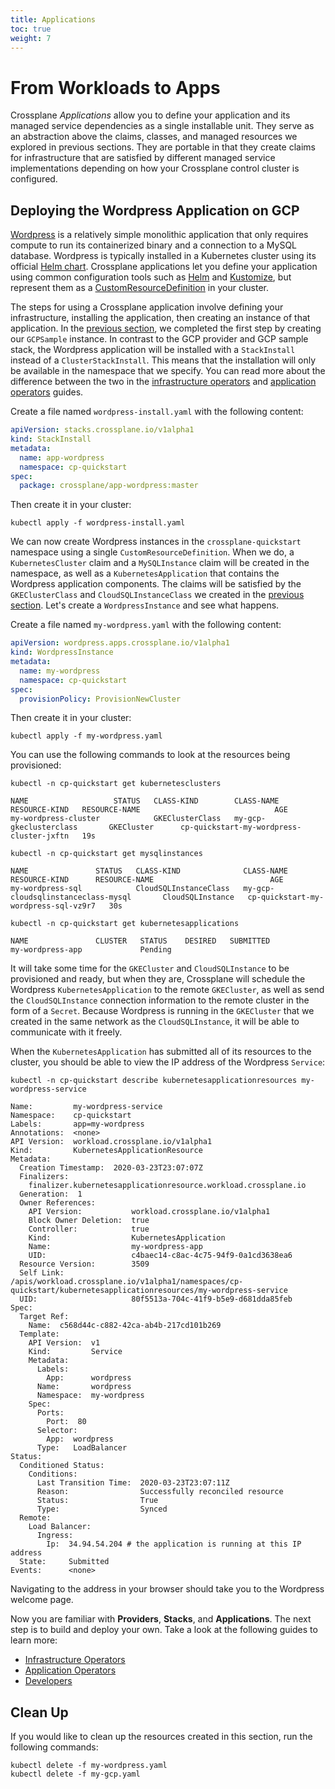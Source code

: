 ```yaml
---
title: Applications
toc: true
weight: 7
---
```


# From Workloads to Apps

Crossplane *Applications* allow you to define your application and its managed
service dependencies as a single installable unit. They serve as an abstraction
above the claims, classes, and managed resources we explored in previous
sections. They are portable in that they create claims for infrastructure that
are satisfied by different managed service implementations depending on how your
Crossplane control cluster is configured.

## Deploying the Wordpress Application on GCP

[Wordpress] is a relatively simple monolithic application that only requires
compute to run its containerized binary and a connection to a MySQL database.
Wordpress is typically installed in a Kubernetes cluster using its official
[Helm chart]. Crossplane applications let you define your application using
common configuration tools such as [Helm] and [Kustomize], but represent them as
a [CustomResourceDefinition] in your cluster.

The steps for using a Crossplane application involve defining your
infrastructure, installing the application, then creating an instance of that
application. In the [previous section], we completed the first step by creating
our `GCPSample` instance. In contrast to the GCP provider and GCP sample stack,
the Wordpress application will be installed with a `StackInstall` instead of a
`ClusterStackInstall`. This means that the installation will only be available
in the namespace that we specify. You can read more about the difference between
the two in the [infrastructure operators] and [application operators] guides.

Create a file named `wordpress-install.yaml` with the following content:

```yaml
apiVersion: stacks.crossplane.io/v1alpha1
kind: StackInstall
metadata:
  name: app-wordpress
  namespace: cp-quickstart
spec:
  package: crossplane/app-wordpress:master
```

Then create it in your cluster:

```
kubectl apply -f wordpress-install.yaml
```

We can now create Wordpress instances in the `crossplane-quickstart` namespace
using a single `CustomResourceDefinition`. When we do, a `KubernetesCluster`
claim and a `MySQLInstance` claim will be created in the namespace, as well as a
`KubernetesApplication` that contains the Wordpress application components. The
claims will be satisfied by the `GKEClusterClass` and `CloudSQLInstanceClass` we
created in the [previous section]. Let's create a `WordpressInstance` and see
what happens.

Create a file named `my-wordpress.yaml` with the following content:

```yaml
apiVersion: wordpress.apps.crossplane.io/v1alpha1
kind: WordpressInstance
metadata:
  name: my-wordpress
  namespace: cp-quickstart
spec:
  provisionPolicy: ProvisionNewCluster
```

Then create it in your cluster:

```
kubectl apply -f my-wordpress.yaml
```

You can use the following commands to look at the resources being provisioned:

```
kubectl -n cp-quickstart get kubernetesclusters
```

```
NAME                   STATUS   CLASS-KIND        CLASS-NAME                   RESOURCE-KIND   RESOURCE-NAME                              AGE
my-wordpress-cluster            GKEClusterClass   my-gcp-gkeclusterclass       GKECluster      cp-quickstart-my-wordpress-cluster-jxftn   19s
```

```
kubectl -n cp-quickstart get mysqlinstances
```

```
NAME               STATUS   CLASS-KIND              CLASS-NAME                               RESOURCE-KIND      RESOURCE-NAME                          AGE
my-wordpress-sql            CloudSQLInstanceClass   my-gcp-cloudsqlinstanceclass-mysql       CloudSQLInstance   cp-quickstart-my-wordpress-sql-vz9r7   30s
```

```
kubectl -n cp-quickstart get kubernetesapplications
```

```
NAME               CLUSTER   STATUS    DESIRED   SUBMITTED
my-wordpress-app             Pending
```

It will take some time for the `GKECluster` and `CloudSQLInstance` to be
provisioned and ready, but when they are, Crossplane will schedule the Wordpress
`KubernetesApplication` to the remote `GKECluster`, as well as send the
`CloudSQLInstance` connection information to the remote cluster in the form of a
`Secret`. Because Wordpress is running in the `GKECluster` that we created in
the same network as the `CloudSQLInstance`, it will be able to communicate with
it freely.

When the `KubernetesApplication` has submitted all of its resources to the
cluster, you should be able to view the IP address of the Wordpress `Service`:

```
kubectl -n cp-quickstart describe kubernetesapplicationresources my-wordpress-service
```

```
Name:         my-wordpress-service
Namespace:    cp-quickstart
Labels:       app=my-wordpress
Annotations:  <none>
API Version:  workload.crossplane.io/v1alpha1
Kind:         KubernetesApplicationResource
Metadata:
  Creation Timestamp:  2020-03-23T23:07:07Z
  Finalizers:
    finalizer.kubernetesapplicationresource.workload.crossplane.io
  Generation:  1
  Owner References:
    API Version:           workload.crossplane.io/v1alpha1
    Block Owner Deletion:  true
    Controller:            true
    Kind:                  KubernetesApplication
    Name:                  my-wordpress-app
    UID:                   c4baec14-c8ac-4c75-94f9-0a1cd3638ea6
  Resource Version:        3509
  Self Link:               /apis/workload.crossplane.io/v1alpha1/namespaces/cp-quickstart/kubernetesapplicationresources/my-wordpress-service
  UID:                     80f5513a-704c-41f9-b5e9-d681dda85feb
Spec:
  Target Ref:
    Name:  c568d44c-c882-42ca-ab4b-217cd101b269
  Template:
    API Version:  v1
    Kind:         Service
    Metadata:
      Labels:
        App:      wordpress
      Name:       wordpress
      Namespace:  my-wordpress
    Spec:
      Ports:
        Port:  80
      Selector:
        App:  wordpress
      Type:   LoadBalancer
Status:
  Conditioned Status:
    Conditions:
      Last Transition Time:  2020-03-23T23:07:11Z
      Reason:                Successfully reconciled resource
      Status:                True
      Type:                  Synced
  Remote:
    Load Balancer:
      Ingress:
        Ip:  34.94.54.204 # the application is running at this IP address
  State:     Submitted
Events:      <none>
```

Navigating to the address in your browser should take you to the Wordpress
welcome page.

Now you are familiar with **Providers**, **Stacks**, and **Applications**. The
next step is to build and deploy your own. Take a look at the following guides
to learn more:

- [Infrastructure Operators]
- [Application Operators]
- [Developers]

## Clean Up

If you would like to clean up the resources created in this section, run the
following commands:

```
kubectl delete -f my-wordpress.yaml
kubectl delete -f my-gcp.yaml
```

<!-- Named Links -->

[Wordpress]: https://wordpress.org/
[Helm chart]: https://github.com/bitnami/charts/tree/master/bitnami/wordpress
[Helm]: https://helm.sh/
[Kustomize]: https://kustomize.io/
[CustomResourceDefinition]: https://kubernetes.io/docs/concepts/extend-kubernetes/api-extension/custom-resources/
[previous section]: 6_stack.md
[infrastructure operators]: 1_infra_operators/3_packaging_a_stack.md
[application operators]: 2_app_operators/1_packaging_an_app.md
[Infrastructure Operators]: 1_infra_operators/1_installing_a_stack.md
[Application Operators]: 2_app_operators/1_packaging_an_app.md
[Developers]: 3_developers/1_requesting_infrastructure.md
